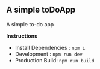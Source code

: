 ## A simple toDoApp

A simple to-do app

**Instructions**

- Install Dependencies : `npm i`
- Development : `npm run dev`
- Production Build: `npm run build`
